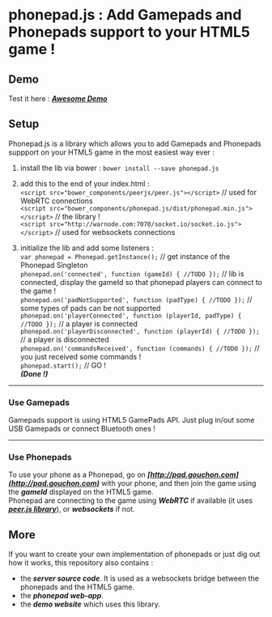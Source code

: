 # phonepad.js : Add Gamepads and Phonepads support to your HTML5 game !

## Demo

Test it here : ***[Awesome Demo](http://phonepad.gouchon.com)***

## Setup

Phonepad.js is a library which allows you to add Gamepads and Phonepads suppport on your HTML5 game in the most easiest way ever :


1. install the lib via bower : `bower install --save phonepad.js`
2. add this to the end of your index.html :  
`<script src="bower_components/peerjs/peer.js"></script>` // used for WebRTC connections  
`<script src="bower_components/phonepad.js/dist/phonepad.min.js"></script>` // the library !  
`<script src="http://warnode.com:7070/socket.io/socket.io.js"></script>` // used for websockets connections  

3. initialize the lib and add some listeners :  
`var phonepad = Phonepad.getInstance();` // get instance of the Phonepad Singleton  
`phonepad.on('connected', function (gameId) { //TODO });` // lib is connected, display the gameId so that phonepad players can connect to the game !  
`phonepad.on('padNotSupported', function (padType) { //TODO });` // some types of pads can be not supported
`phonepad.on('playerConnected', function (playerId, padType) { //TODO });` // a player is connected  
`phonepad.on('playerDisconnected', function (playerId) { //TODO });` // a player is disconnected  
`phonepad.on('commandsReceived', function (commands) { //TODO });` // you just received some commands !  
`phonepad.start();`  // GO !  
***(Done !)***

***

### Use Gamepads
Gamepads support is using HTML5 GamePads API. Just plug in/out some USB Gamepads or connect Bluetooth ones !

***

### Use Phonepads
To use your phone as a Phonepad, go on ***[http://pad.gouchon.com](http://pad.gouchon.com)*** with your phone, and then join the game using the ***gameId*** displayed on the HTML5 game.  
Phonepad are connecting to the game using ***WebRTC*** if available (it uses ***[peer.js library](http://peerjs.com)***), or ***websockets*** if not.

## More

If you want to create your own implementation of phonepads or just dig out how it works, this repository also contains :

* the ***server source code***. It is used as a websockets bridge between the phonepads and the HTML5 game.
* the ***phonepad web-app***.
* the ***demo website*** which uses this library.



